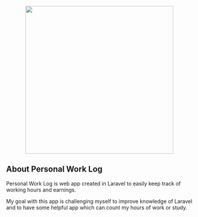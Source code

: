 <p align="center"><a href="https://laravel.com" target="_blank"><img src="https://raw.githubusercontent.com/laravel/art/master/logo-lockup/5%20SVG/2%20CMYK/1%20Full%20Color/laravel-logolockup-cmyk-red.svg" width="400"></a></p>

## About Personal Work Log

Personal Work Log is web app created in Laravel to easily keep track of working hours and earnings.

My goal with this app is challenging myself to improve knowledge of Laravel and to have some helpful
app which can count my hours of work or study.

